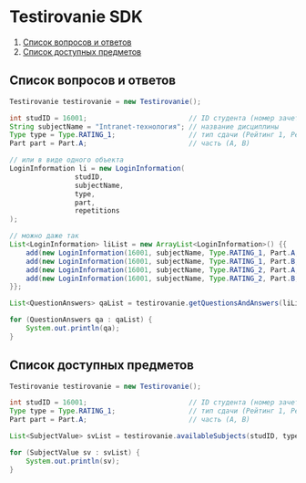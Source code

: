 # Testirovanie SDK
1. [Список вопросов и ответов](#question-answers-list)
2. [Список доступных предметов](#available-subjects)

## Список вопросов и ответов <a name="question-answers-list"></a>

```java
Testirovanie testirovanie = new Testirovanie();

int studID = 16001;                         // ID студента (номер зачетки), от имени которого совершается действие
String subjectName = "Intranet-технология"; // название дисциплины
Type type = Type.RATING_1;                  // тип сдачи (Рейтинг 1, Рейтинг 2, Зачет, Экзамен)
Part part = Part.A;                         // часть (А, В)

// или в виде одного объекта
LoginInformation li = new LoginInformation(
                studID,
                subjectName,
                type,
                part,
                repetitions
);

// можно даже так
List<LoginInformation> liList = new ArrayList<LoginInformation>() {{
    add(new LoginInformation(16001, subjectName, Type.RATING_1, Part.A, 3));
    add(new LoginInformation(16001, subjectName, Type.RATING_1, Part.B, 3));
    add(new LoginInformation(16001, subjectName, Type.RATING_2, Part.A, 3));
    add(new LoginInformation(16001, subjectName, Type.RATING_2, Part.B, 3));
}};

List<QuestionAnswers> qaList = testirovanie.getQuestionsAndAnswers(liList);

for (QuestionAnswers qa : qaList) {
    System.out.println(qa);
}
```

## Список доступных предметов <a name="available-subjects"></a>

```java
Testirovanie testirovanie = new Testirovanie();

int studID = 16001;                         // ID студента (номер зачетки), от имени которого совершается действие
Type type = Type.RATING_1;                  // тип сдачи (Рейтинг 1, Рейтинг 2, Зачет, Экзамен)
Part part = Part.A;                         // часть (А, В)

List<SubjectValue> svList = testirovanie.availableSubjects(studID, type, part);

for (SubjectValue sv : svList) {
    System.out.println(sv);
}
```
